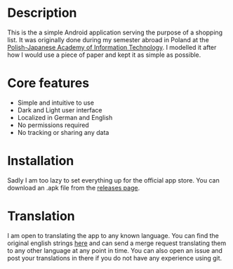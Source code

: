 # Description
This is the a simple Android application serving the purpose of a shopping list. It was originally done during my semester abroad in Poland at the [Polish-Japanese Academy of Information Technology](https://www.pja.edu.pl/en/). I modelled it after how I would use a piece of paper and kept it as simple as possible.

# Core features
- Simple and intuitive to use
- Dark and Light user interface
- Localized in German and English
- No permissions required
- No tracking or sharing any data

# Installation
Sadly I am too lazy to set everything up for the official app store. You can download an .apk file from the [releases page](https://github.com/Abrynos/ShoppingList/releases/latest).

# Translation
I am open to translating the app to any known language. You can find the original english strings [here](https://github.com/Abrynos/ShoppingList/blob/main/app/src/main/res/values/strings.xml) and can send a merge request translating them to any other language at any point in time. You can also open an issue and post your translations in there if you do not have any experience using git.

